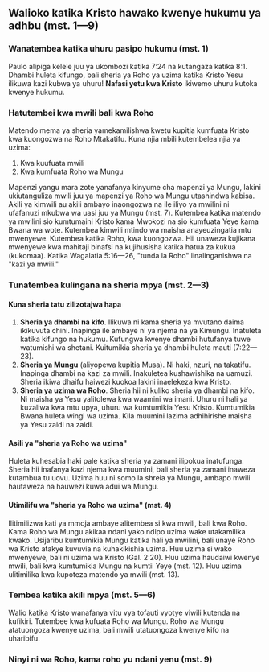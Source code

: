## Walioko katika Kristo hawako kwenye hukumu ya adhbu (mst. 1—9)

### Wanatembea katika uhuru pasipo hukumu (mst. 1)

Paulo alipiga kelele juu ya ukombozi katika 7:24 na kutangaza katika 8:1. Dhambi huleta kifungo, bali sheria ya Roho ya uzima katika Kristo Yesu ilikuwa kazi kubwa ya uhuru! **Nafasi yetu kwa Kristo** ikiwemo uhuru kutoka kwenye hukumu.

### Hatutembei kwa mwili bali kwa Roho

Matendo mema ya sheria yamekamilishwa kwetu kupitia kumfuata Kristo kwa kuongozwa na Roho Mtakatifu. Kuna njia mbili kutembelea njia ya uzima:

1. Kwa kuufuata mwili
2. Kwa kumfuata Roho wa Mungu

Mapenzi yangu mara zote yanafanya kinyume cha mapenzi ya Mungu, lakini ukiutanguliza mwili juu ya mapenzi ya Roho wa Mungu utashindwa kabisa. Akili ya kimwili au akili ambayo inaongozwa na ile iliyo ya mwilini ni ufafanuzi mkubwa wa uasi juu ya Mungu (mst. 7). Kutembea katika matendo ya mwilini sio kumtumaini Kristo kama Mwokozi na sio kumfuata Yeye kama Bwana wa wote. Kutembea kimwili mtindo wa maisha anayeuzingatia mtu mwenyewe. Kutembea katika Roho, kwa kuongozwa. Hii unaweza kujikana mwenyewe kwa mahitaji binafsi na kujihusisha katika hatua za kukua (kukomaa). Katika Wagalatia 5:16—26, "tunda la Roho" linalinganishwa na "kazi ya mwili."

### Tunatembea kulingana na sheria mpya (mst. 2—3)

#### Kuna sheria tatu zilizotajwa hapa

1. **Sheria ya dhambi na kifo**. Ilikuwa ni kama sheria ya mvutano daima ikikuvuta chini. Inapinga ile ambaye ni ya njema na ya Kimungu. Inatuleta katika kifungo na hukumu. Kufungwa kwenye dhambi hutufanya tuwe watumishi wa shetani. Kuitumikia sheria ya dhambi huleta mauti (7:22—23).
2. **Sheria ya Mungu** (aliyopewa kupitia Musa). Ni haki, nzuri, na takatifu. Inapinga dhambi na kazi za mwili. Inakuletea kushawishika na uamuzi. Sheria ikiwa dhaifu haiwezi kuokoa lakini inaelekeza kwa Kristo.
3. **Sheria ya uzima wa Roho**. Sheria hii ni kuliko sheria ya dhambi na kifo. Ni maisha ya Yesu yalitolewa kwa waamini wa imani. Uhuru ni hali ya kuzaliwa kwa mtu upya, uhuru wa kumtumikia Yesu Kristo. Kumtumikia Bwana huleta wingi wa uzima. Kila muumini lazima adhihirishe maisha ya Yesu zaidi na zaidi.

#### Asili ya "sheria ya Roho wa uzima"

Huleta kuhesabia haki pale katika sheria ya zamani ilipokua inatufunga. Sheria hii inafanya kazi njema kwa muumini, bali sheria ya zamani inaweza kutambua tu uovu. Uzima huu ni somo la shreia ya Mungu, ambapo mwili hautaweza na hauwezi kuwa adui wa Mungu.

#### Utimilifu wa "sheria ya Roho wa uzima" (mst. 4)

Ilitimilizwa kati ya mmoja ambaye alitembea si kwa mwili, bali kwa Roho. Kama Roho wa Mungu akikaa ndani yako ndipo uzima wake utakamilika kwako. Usijaribu kumtumikia Mungu katika hali ya mwilini, bali unaye Roho wa Kristo atakye kuvuvia na kuhakikishia uzima. Huu uzima si wako mwenyewe, bali ni uzima wa Kristo (Gal. 2:20). Huu uzima haudaiwi kwenye mwili, bali kwa kumtumikia Mungu na kumtii Yeye (mst. 12). Huu uzima ulitimilika kwa kupoteza matendo ya mwili (mst. 13).

### Tembea katika akili mpya (mst. 5—6)

Walio katika Kristo wanafanya vitu vya tofauti vyotye viwili kutenda na kufikiri. Tutembee kwa kufuata Roho wa Mungu. Roho wa Mungu atatuongoza kwenye uzima, bali mwili utatuongoza kwenye kifo na uharibifu.

### Ninyi ni wa Roho, kama roho yu ndani yenu (mst. 9)
